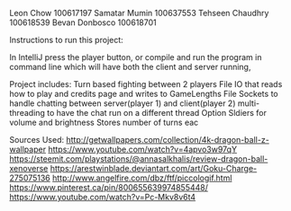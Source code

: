 Leon Chow 100617197
Samatar Mumin 100637553
Tehseen Chaudhry 100618539
Bevan Donbosco 100618701

Instructions to run this project:

In IntelliJ press the player button, or compile and run the program in command line which will 
have both the client and server running,

Project includes:
Turn based fighting between 2 players
File IO that reads how to play and credits page and writes to GameLengths File
Sockets to handle chatting between server(player 1) and client(player 2)
multi-threading to have the chat run on a different thread
Option Sldiers for volume and brightness
Stores number of turns eac

Sources Used:
http://getwallpapers.com/collection/4k-dragon-ball-z-wallpaper
https://www.youtube.com/watch?v=4apvo3w97qY
https://steemit.com/playstations/@annasalkhalis/review-dragon-ball-xenoverse
https://arestwinblade.deviantart.com/art/Goku-Charge-275075136
http://www.angelfire.com/dbz/ftf/piccologif.html
https://www.pinterest.ca/pin/800655639974855448/
https://www.youtube.com/watch?v=Pc-Mkv8v6t4
